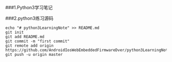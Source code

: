 ###1.Python3学习笔记


###2.python3练习源码
~~~
echo "# python3LearningNote" >> README.md
git init
git add README.md
git commit -m "first commit"
git remote add origin https://github.com/AndroidIosWebEmbeddedFirmwareDver/python3LearningNote.git
git push -u origin master
~~~


